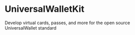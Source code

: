 # UniversalWalletKit
Develop virtual cards, passes, and more for the open source UniversalWallet standard
